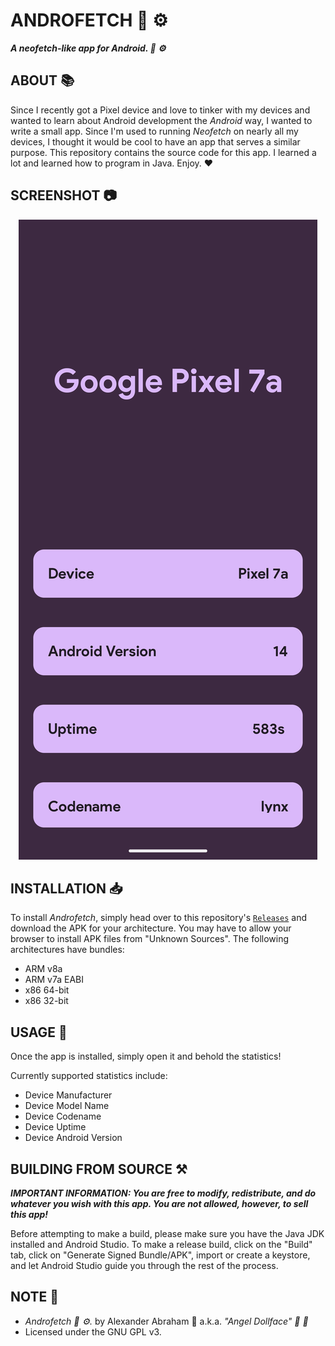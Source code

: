 # ANDROFETCH :robot: :gear:

***A neofetch-like app for Android. :robot: :gear:***

## ABOUT :books:

Since I recently got a Pixel device and love to tinker with my devices and wanted to learn about Android development the *Android* way, I wanted to write a small app.
Since I'm used to running *Neofetch* on nearly all my devices, I thought it would be cool to have an app that serves a similar purpose. This repository contains the source code for this app. 
I learned a lot and learned how to program in Java. Enjoy. :heart:

## SCREENSHOT :camera:

<p align="center">
 <img src="screenshot/screenie.png"/>
</p>

## INSTALLATION :inbox_tray:

To install *Androfetch*, simply head over to this repository's [`Releases`](https://github.com/angeldollface/androfetch/releases) and download the APK for your architecture. You may have to allow your browser to install APK files from "Unknown Sources". The following architectures have bundles:

- ARM v8a
- ARM v7a EABI
- x86 64-bit
- x86 32-bit

## USAGE :hammer:

Once the app is installed, simply open it and behold the statistics!

Currently supported statistics include:

- Device Manufacturer
- Device Model Name
- Device Codename
- Device Uptime
- Device Android Version

## BUILDING FROM SOURCE :hammer_and_pick:

***IMPORTANT INFORMATION: You are free to modify, redistribute, and do whatever you wish with this app. You are not allowed, however, to sell this app!***

Before attempting to make a build, please make sure you have the Java JDK installed and Android Studio. To make a release build, click on the "Build" tab, click on "Generate Signed Bundle/APK", import or create a keystore, and let Android Studio guide you through the rest of the process.

## NOTE :scroll:

- *Androfetch :robot: :gear:.* by Alexander Abraham :black_heart: a.k.a. *"Angel Dollface" :dolls: :ribbon:*
- Licensed under the GNU GPL v3.
